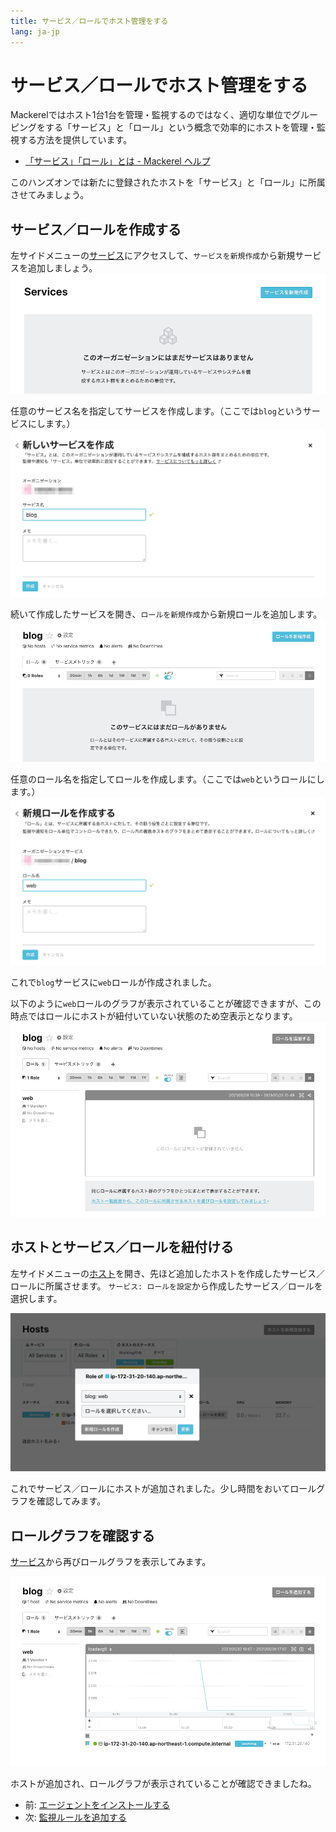 ```yaml
---
title: サービス／ロールでホスト管理をする
lang: ja-jp
---
```


# サービス／ロールでホスト管理をする

Mackerelではホスト1台1台を管理・監視するのではなく、適切な単位でグルーピングをする「サービス」と「ロール」という概念で効率的にホストを管理・監視する方法を提供しています。

- [「サービス」「ロール」とは - Mackerel ヘルプ](https://mackerel.io/ja/docs/entry/spec/about-service-role)

このハンズオンでは新たに登録されたホストを「サービス」と「ロール」に所属させてみましょう。

## サービス／ロールを作成する

左サイドメニューの[サービス](https://mackerel.io/my/services)にアクセスして、`サービスを新規作成`から新規サービスを追加しましょう。
![](./services.png)

任意のサービス名を指定してサービスを作成します。（ここでは`blog`というサービスにします。）
![](./add_service.png)

続いて作成したサービスを開き、`ロールを新規作成`から新規ロールを追加します。
![](./list_services.png)

任意のロール名を指定してロールを作成します。（ここでは`web`というロールにします。）
![](./add_role.png)

これで`blog`サービスに`web`ロールが作成されました。

以下のように`web`ロールのグラフが表示されていることが確認できますが、この時点ではロールにホストが紐付いていない状態のため空表示となります。
![](./role_graph.png)

## ホストとサービス／ロールを紐付ける

左サイドメニューの[ホスト](https://mackerel.io/my/hosts)を開き、先ほど追加したホストを作成したサービス／ロールに所属させます。
`サービス: ロールを設定`から作成したサービス／ロールを選択します。

![](./choose_service_role.png)

これでサービス／ロールにホストが追加されました。少し時間をおいてロールグラフを確認してみます。

## ロールグラフを確認する

[サービス](https://mackerel.io/my/services)から再びロールグラフを表示してみます。

![](./role_graph2.png)

ホストが追加され、ロールグラフが表示されていることが確認できましたね。

- 前: [エージェントをインストールする](/02_install_agent/readme.md)
- 次: [監視ルールを追加する](/04_monitors/readme.md)
